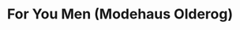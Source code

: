 ---
title: "For You Men (Modehaus Olderog)"
url: /groemitz/for-you-men-modehaus-olderog/
shop: Kleidung
---
